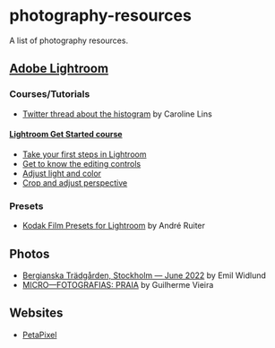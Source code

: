 # photography-resources

A list of photography resources.

## [Adobe Lightroom](https://www.adobe.com/products/photoshop-lightroom.html)

### Courses/Tutorials

- [Twitter thread about the histogram](https://twitter.com/carolinelins/status/1640015692513542144) by Caroline Lins

#### [Lightroom Get Started course](https://helpx.adobe.com/lightroom-cc/tutorials.html)

- [Take your first steps in Lightroom](https://helpx.adobe.com/lightroom-cc/how-to/get-started-lightroom-cc.html)
- [Get to know the editing controls](https://helpx.adobe.com/lightroom-cc/how-to/photo-presets-lightroom-cc.html)
- [Adjust light and color](https://helpx.adobe.com/lightroom-cc/how-to/adjust-image-lighting-color-lightroom-cc.html)
- [Crop and adjust perspective](https://helpx.adobe.com/lightroom-cc/how-to/crop-straighten-photos-lightroom-cc.html)

### Presets

- [Kodak Film Presets for Lightroom](https://historiclandscapes.net/downloads/kodak-film-presets-for-lightroom/) by André Ruiter

## Photos

- [Bergianska Trädgården, Stockholm — June 2022](https://emilwidlund.com/photography/bergianska-tradgarden) by Emil Widlund
- [MICRO—FOTOGRAFIAS: PRAIA](https://guilhermevieira.info/trabalhos/micro-fotografias-praia/) by Guilherme Vieira

## Websites

- [PetaPixel](https://petapixel.com/)
